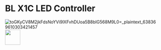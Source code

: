 # BL X1C LED Controller
![toGKyCV8M2jkFdsNoYVi9lXFvhDUoa5B8bIG568M9L0=_plaintext_638369610303421457](https://github.com/FairyTaleLABs/blx1cledctrl/assets/76262830/2e49f325-7b0c-42e8-a985-115b8faf4b5d)
<img src="https://github.com/FairyTaleLABs/blx1cledctrl/assets/76262830/2e49f325-7b0c-42e8-a985-115b8faf4b5d" width="50" height="50">
